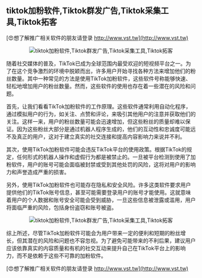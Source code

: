 ## **tiktok加粉软件,Tiktok群发广告,Tiktok采集工具,Tiktok拓客**

[😍想了解推广相关软件的朋友请登录 http://www.vst.tw](http://www.vst.tw)

 <center><img src="https://vst.tw/MP4/tuiguang/png/3.png" alt="tiktok加粉软件,Tiktok群发广告,Tiktok采集工具,Tiktok拓客"></center>

随着社交媒体的普及，TikTok已成为全球范围内最受欢迎的短视频平台之一。为了在这个竞争激烈的环境中脱颖而出，许多用户开始寻找各种方法来增加他们的粉丝数量。其中一种常见的方法是使用TikTok加粉软件，这些软件号称能够快速、轻松地增加用户的粉丝数量。然而，这些软件的使用也存在着一些潜在的风险和问题。

首先，让我们看看TikTok加粉软件的工作原理。这些软件通常利用自动化程序，通过模拟用户的行为，如关注、点赞和评论，来吸引其他用户的注意并获取他们的关注。这样一来，用户的粉丝数量可能会迅速增加，但这些粉丝的质量却难以保证。因为这些粉丝大部分是通过机器人程序生成的，他们的互动性和忠诚度可能远不及真正的用户，这对于建立真实的社交连接和提高内容影响力来说并不利。

其次，使用TikTok加粉软件可能会违反TikTok平台的使用政策。根据TikTok的规定，任何形式的机器人操作和虚假行为都是被禁止的。一旦被平台检测到使用了加粉软件，用户的账号可能会面临被封禁或受到其他处罚的风险，这将对用户的影响力和声誉造成严重的损害。

另外，使用TikTok加粉软件也可能存在隐私和安全风险。许多这类软件要求用户提供他们的TikTok账号信息，甚至可能需要登录用户的账号才能使用。这就意味着用户的个人数据和账号安全可能会受到威胁，一旦这些信息被泄露或滥用，用户将面临严重的风险，包括身份盗窃和账号被盗。

 <center><img src="https://vst.tw/MP4/tuiguang/png/6.png" alt="tiktok加粉软件,Tiktok群发广告,Tiktok采集工具,Tiktok拓客"></center>

综上所述，尽管TikTok加粉软件可能会为用户带来一定的便利和短期的粉丝增长，但其潜在的风险和问题也不容忽视。为了避免可能带来的不利后果，建议用户应该依靠真实的内容质量和有机的社交互动来提升自己在TikTok平台上的影响力，而不是依赖于这些不可靠的加粉软件。

[😍想了解推广相关软件的朋友请登录 http://www.vst.tw](http://www.vst.tw)



